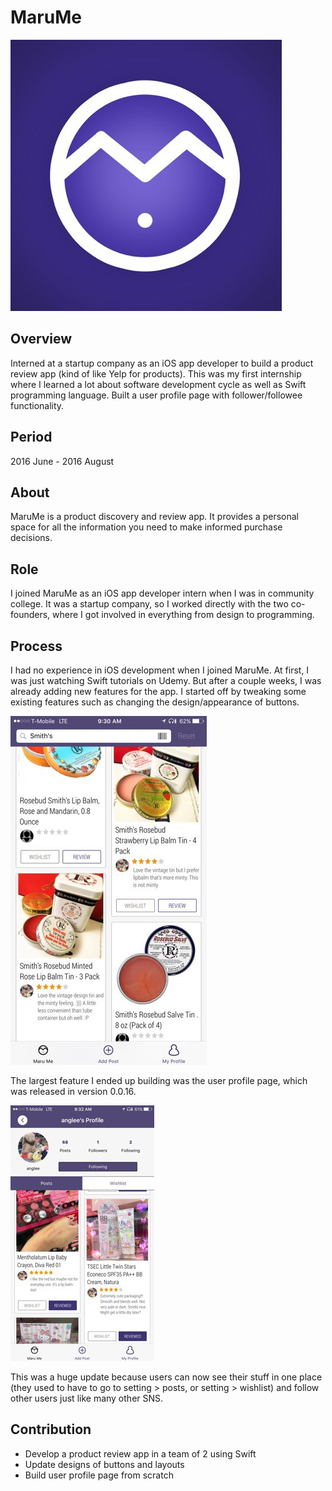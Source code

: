 # MaruMe

![marume](https://github.com/ioneone/ioneone.github.io/blob/develop/src/markdowns/marume/marume.jpeg?raw=true)

## Overview

Interned at a startup company as an iOS app 
developer to build a product review app
(kind of like Yelp for products). This 
was my first internship where I learned 
a lot about software development cycle 
as well as Swift programming language. 
Built a user profile page with 
follower/followee functionality.

## Period

2016 June - 2016 August

## About

MaruMe is a product discovery and review app. 
It provides a personal space for all the 
information you need to make informed 
purchase decisions.

## Role

I joined MaruMe as an iOS app developer 
intern when I was in community college. 
It was a startup company, so I worked 
directly with the two co-founders, where 
I got involved in everything from design 
to programming.

## Process

I had no experience in iOS development 
when I joined MaruMe. At first, I was 
just watching Swift tutorials on Udemy.
But after a couple weeks, I was already 
adding new features for the app. I started 
off by tweaking some existing features such 
as changing the design/appearance of buttons.

![feed](https://github.com/ioneone/ioneone.github.io/blob/develop/src/markdowns/marume/feed.jpeg?raw=true)

The largest feature I ended up building was 
the user profile page, which was released in 
version 0.0.16.

![profile](https://github.com/ioneone/ioneone.github.io/blob/develop/src/markdowns/marume/profile.jpeg?raw=true)

This was a huge update because users can now 
see their stuff in one place (they used to 
have to go to setting > posts, or 
setting > wishlist) and follow other users 
just like many other SNS.

## Contribution

<ul>
<li>Develop a product review app in a team of 2 using Swift</li>
<li>Update designs of buttons and layouts</li>
<li>Build user profile page from scratch</li>
</ul>
